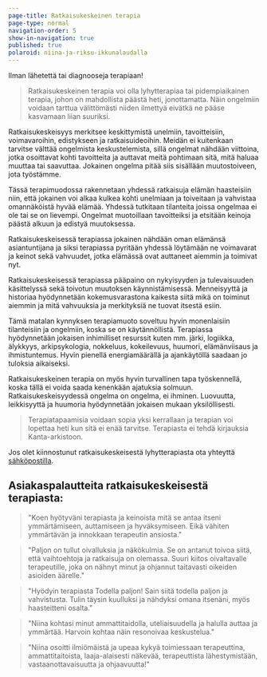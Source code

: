 ```yaml
---
page-title: Ratkaisukeskeinen terapia
page-type: normal
navigation-order: 5
show-in-navigation: true
published: true
polaroid: niina-ja-riksu-ikkunalaudalla
---
```

Ilman lähetettä tai diagnooseja terapiaan!

> Ratkaisukeskeinen terapia voi olla lyhytterapiaa tai pidempiaikainen terapia, johon on mahdollista päästä heti, jonottamatta. Näin ongelmiin voidaan tarttua välittömästi niiden ilmettyä eivätkä ne pääse kasvamaan liian suuriksi.

Ratkaisukeskeisyys merkitsee keskittymistä unelmiin, tavoitteisiin, voimavaroihin, edistykseen ja ratkaisuideoihin. Meidän ei kuitenkaan tarvitse välttää ongelmista keskustelemista, sillä ongelmat nähdään viittoina, jotka osoittavat kohti tavoitteita ja auttavat meitä pohtimaan sitä, mitä haluaa muuttaa tai saavuttaa. Jokainen ongelma pitää siis sisällään muutostoiveen, jota työstämme.

Tässä terapimuodossa rakennetaan yhdessä ratkaisuja elämän haasteisiin niin, että jokainen voi alkaa kulkea kohti unelmiaan ja toiveitaan ja vahvistaa omannäköistä hyvää elämää. Yhdessä tutkitaan tilanteita joissa ongelmaa ei ole tai se on lievempi. Ongelmat muotoillaan tavoitteiksi ja etsitään keinoja päästä alkuun ja edistyä muutoksessa.

Ratkaisukeskeisessä terapiassa jokainen nähdään oman elämänsä asiantuntijana ja siksi terapiassa pyritään yhdessä löytämään ne voimavarat ja keinot sekä vahvuudet, jotka elämässä ovat auttaneet aiemmin ja toimivat nyt. 

Ratkaisukeskeisessä terapiassa pääpaino on nykyisyyden ja tulevaisuuden käsittelyssä sekä toivotun muutoksen käynnistämisessä. Menneisyyttä ja historiaa hyödynnetään kokemusvarastona kaikesta siitä mikä on toiminut aiemmin ja mitä vahvuuksia ja merkityksiä ne tuovat itsestä esiin. 

Tämä matalan kynnyksen terapiamuoto soveltuu hyvin monenlaisiin tilanteisiin ja ongelmiin, koska se on käytännöllistä. Terapiassa hyödynnetään jokaisen inhimilliset resurssit kuten mm. järki, logiikka, älykkyys, arkipsykologia, nokkeluus, kokeilevuus, huumori, elämänviisaus ja ihmistuntemus. Hyvin pienellä energiamäärällä ja ajankäytöllä saadaan jo tuloksia aikaiseksi. 

Ratkaisukeskeinen terapia on myös hyvin turvallinen tapa työskennellä, koska tällä ei voida saada kenenkään ajatuksia solmuun. Ratkaisukeskeisyydessä ongelma on ongelma, ei ihminen. Luovuutta, leikkisyyttä ja huumoria hyödynnetään jokaisen mukaan yksilöllisesti.

> Terapiatapaamisia voidaan sopia yksi kerrallaan ja terapian voi lopettaa heti kun sitä ei enää tarvitse. Terapiasta ei tehdä kirjauksia Kanta-arkistoon.

Jos olet kiinnostunut ratkaisukeskeisestä lyhytterapiasta ota yhteyttä [sähköpostilla](/ota-yhteytta). 

## Asiakaspalautteita ratkaisukeskeisestä terapiasta:

> "Koen hyötyväni terapiasta ja keinoista mitä se antaa itseni ymmärtämiseen, auttamiseen ja hyväksymiseen. Eikä vähiten ymmärtävän ja innokkaan terapeutin ansiosta."

> "Paljon on tullut oivalluksia ja näkökulmia. Se on antanut toivoa siitä, että vaihtoehtoja ja ratkaisuja on olemassa. Suuri kiitos oivaltavalle terapeutille, joka on nähnyt minut ja ohjannut taitavasti oikeiden asioiden äärelle."

> "Hyödyin terapiasta Todella paljon! Sain siitä todella paljon ja vahvistusta. Tulin täysin kuulluksi ja nähdyksi omana itsenäni, myös haasteitteni osalta."

> "Niina kohtasi minut ammattitaidolla, uteliaisuudella ja halulla auttaa ja ymmärtää. Harvoin kohtaa näin resonoivaa keskustelua."

> "Niina osoitti ilmiömäistä ja upeaa kykyä toimiessaan terapeuttina, ammattitaitoista, laaja-alaisesti näkevää, terapeuttista lähestymistään, vastaanottavaisuutta ja ohjaavuutta!" 

